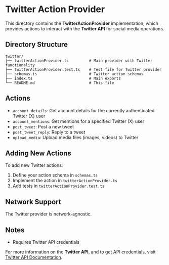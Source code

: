 # Twitter Action Provider

This directory contains the **TwitterActionProvider** implementation, which provides actions to interact with the **Twitter API** for social media operations.

## Directory Structure

```
twitter/
├── twitterActionProvider.ts         # Main provider with Twitter functionality
├── twitterActionProvider.test.ts    # Test file for Twitter provider
├── schemas.ts                       # Twitter action schemas
├── index.ts                         # Main exports
└── README.md                        # This file
```

## Actions

- `account_details`: Get account details for the currently authenticated Twitter (X) user
- `account_mentions`: Get mentions for a specified Twitter (X) user
- `post_tweet`: Post a new tweet
- `post_tweet_reply`: Reply to a tweet
- `upload_media`: Upload media files (images, videos) to Twitter

## Adding New Actions

To add new Twitter actions:

1. Define your action schema in `schemas.ts`
2. Implement the action in `twitterActionProvider.ts`
3. Add tests in `twitterActionProvider.test.ts`

## Network Support

The Twitter provider is network-agnostic.

## Notes

- Requires Twitter API credentials

For more information on the **Twitter API**, and to get API credentials, visit [Twitter API Documentation](https://developer.twitter.com/en/docs/twitter-api).
